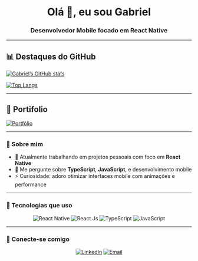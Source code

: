 <h1 align="center">Olá 👋, eu sou Gabriel</h1>
<h3 align="center">Desenvolvedor Mobile focado em React Native</h3>

---

## 📊 Destaques do GitHub

[![Gabriel’s GitHub stats](https://github-readme-stats.vercel.app/api?username=gabrielmelodev&show_icons=true&theme=radical)](https://github.com/anuraghazra/github-readme-stats)  

[![Top Langs](https://github-readme-stats.vercel.app/api/top-langs/?username=gabrielmelodev&layout=compact&theme=radical)](https://github.com/anuraghazra/github-readme-stats)

---
## 📄 Portifolio

[![Portfólio](https://img.shields.io/badge/Portf%C3%B3lio-000000?style=for-the-badge&logo=web&logoColor=white)](https://gabriel-mello-dev.github.io/Portfolio/)

---
### 🚀 Sobre mim

- 🔭 Atualmente trabalhando em projetos pessoais com foco em **React Native**  
- 💬 Me pergunte sobre **TypeScript**, **JavaScript**, e desenvolvimento mobile  
- ⚡ Curiosidade: adoro otimizar interfaces mobile com animações e performance

---

### 🧰 Tecnologias que uso

<div align="center">
  
![React Native](https://img.shields.io/badge/React_Native-20232A?style=for-the-badge&logo=react&logoColor=61DAFB)
![React Js](https://img.shields.io/badge/React_Native-20232A?style=for-the-badge&logo=react&logoColor=61DAFB)
![TypeScript](https://img.shields.io/badge/TypeScript-3178C6?style=for-the-badge&logo=typescript&logoColor=white)
![JavaScript](https://img.shields.io/badge/JavaScript-F7DF1E?style=for-the-badge&logo=javascript&logoColor=black)

</div>


---

### 🔗 Conecte-se comigo

<div align="center">


[![LinkedIn](https://img.shields.io/badge/LinkedIn-0A66C2?style=for-the-badge&logo=linkedin&logoColor=white)](https://www.linkedin.com/in/gabriel-de-oliveira-mello-3a1174308/)
[![Email](https://img.shields.io/badge/Gmail-D14836?style=for-the-badge&logo=gmail&logoColor=white)](mailto:gabrielmello8986@gmail.com)

</div>
